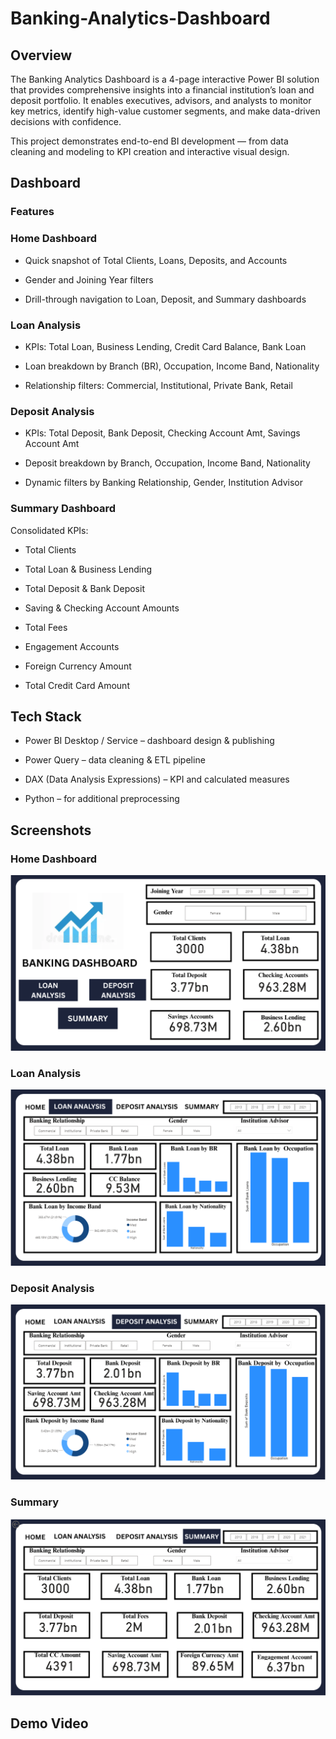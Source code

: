 # Banking-Analytics-Dashboard

## Overview

The Banking Analytics Dashboard is a 4-page interactive Power BI solution that provides comprehensive insights into a financial institution’s loan and deposit portfolio. It enables executives, advisors, and analysts to monitor key metrics, identify high-value customer segments, and make data-driven decisions with confidence.

This project demonstrates end-to-end BI development — from data cleaning and modeling to KPI creation and interactive visual design.



## Dashboard

### Features

### Home Dashboard

- Quick snapshot of Total Clients, Loans, Deposits, and Accounts

- Gender and Joining Year filters

- Drill-through navigation to Loan, Deposit, and Summary dashboards

### Loan Analysis

- KPIs: Total Loan, Business Lending, Credit Card Balance, Bank Loan

- Loan breakdown by Branch (BR), Occupation, Income Band, Nationality

- Relationship filters: Commercial, Institutional, Private Bank, Retail

### Deposit Analysis

- KPIs: Total Deposit, Bank Deposit, Checking Account Amt, Savings Account Amt

- Deposit breakdown by Branch, Occupation, Income Band, Nationality

- Dynamic filters by Banking Relationship, Gender, Institution Advisor

### Summary Dashboard

Consolidated KPIs:

- Total Clients

- Total Loan & Business Lending

- Total Deposit & Bank Deposit

- Saving & Checking Account Amounts

- Total Fees

- Engagement Accounts

- Foreign Currency Amount

- Total Credit Card Amount



## Tech Stack

- Power BI Desktop / Service – dashboard design & publishing

- Power Query – data cleaning & ETL pipeline

- DAX (Data Analysis Expressions) – KPI and calculated measures

- Python  – for additional preprocessing 


## Screenshots
### Home Dashboard
![image alt](https://github.com/Shwetha1010/Banking-Analytics-Dashboard/blob/16781f52097642a0f9227acd6d97e59144364d18/Homepage.png)



### Loan Analysis
![image alt](https://github.com/Shwetha1010/Banking-Analytics-Dashboard/blob/91d5f1350b707b24072d8774c0ecad4e0f65c3a3/Loan%20Analysis.png)

### Deposit Analysis
![image alt](https://github.com/Shwetha1010/Banking-Analytics-Dashboard/blob/83f510f7d915fb2606ce8229292b294560a8ec3b/Deposit%20Analysis.png)

### Summary
![image alt](https://github.com/Shwetha1010/Banking-Analytics-Dashboard/blob/760e2d255194299b51cd893a59650870fe31d2a8/Summary.png)


## Demo Video
